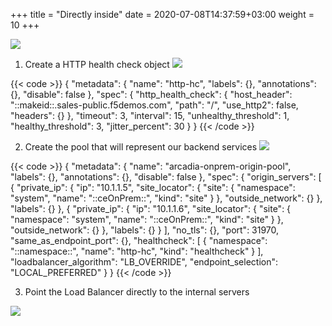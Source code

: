 +++
title = "Directly inside"
date = 2020-07-08T14:37:59+03:00
weight = 10
+++

![](/images/diagrams/Slide3.PNG)

1. Create a HTTP health check object
![](/images/6/Slide1.PNG)


{{< code >}}
{
  "metadata": {
    "name": "http-hc",
    "labels": {},
    "annotations": {},
    "disable": false
  },
  "spec": {
    "http_health_check": {
      "host_header": "::makeid::.sales-public.f5demos.com",
      "path": "/",
      "use_http2": false,
      "headers": {}
    },
    "timeout": 3,
    "interval": 15,
    "unhealthy_threshold": 1,
    "healthy_threshold": 3,
    "jitter_percent": 30
  }
}
{{< /code >}} 

2. Create the pool that will represent our backend services
![](/images/6/Slide2.PNG)

{{< code >}}
{
  "metadata": {
    "name": "arcadia-onprem-origin-pool",
    "labels": {},
    "annotations": {},
    "disable": false
  },
  "spec": {
    "origin_servers": [
      {
        "private_ip": {
          "ip": "10.1.1.5",
          "site_locator": {
            "site": {
              "namespace": "system",
              "name": "::ceOnPrem::",
              "kind": "site"
            }
          },
          "outside_network": {}
        },
        "labels": {}
      },
      {
        "private_ip": {
          "ip": "10.1.1.6",
          "site_locator": {
            "site": {
              "namespace": "system",
              "name": "::ceOnPrem::",
              "kind": "site"
            }
          },
          "outside_network": {}
        },
        "labels": {}
      }
    ],
    "no_tls": {},
    "port": 31970,
    "same_as_endpoint_port": {},
    "healthcheck": [
      {
        "namespace": "::namespace::",
        "name": "http-hc",
        "kind": "healthcheck"
      }
    ],
    "loadbalancer_algorithm": "LB_OVERRIDE",
    "endpoint_selection": "LOCAL_PREFERRED"
  }
}
{{< /code >}} 



3. Point the Load Balancer directly to the internal servers

![](/images/6/Slide3.PNG)